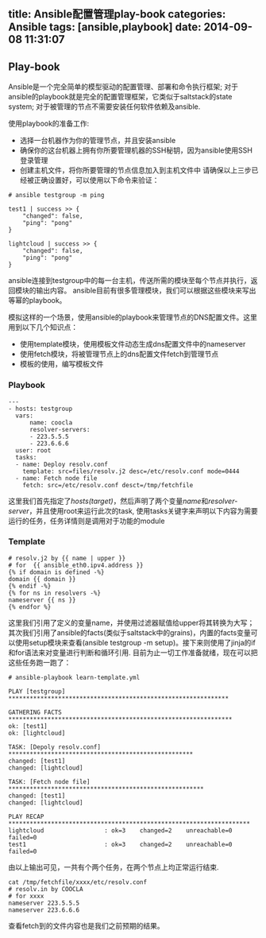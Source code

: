 title: Ansible配置管理play-book
categories: Ansible
tags: [ansible,playbook]
date: 2014-09-08 11:31:07
---
## Play-book
Ansible是一个完全简单的模型驱动的配置管理、部署和命令执行框架;
对于ansible的playbook就是完全的配置管理框架，它类似于saltstack的state system;
对于被管理的节点不需要安装任何软件依赖及ansible.

使用playbook的准备工作:
* 选择一台机器作为你的管理节点，并且安装ansible
* 确保你的这台机器上拥有你所要管理机器的SSH秘钥，因为ansible使用SSH登录管理
* 创建主机文件，将你所要管理的节点信息加入到主机文件中
请确保以上三步已经被正确设置好，可以使用以下命令来验证：
```
# ansible testgroup -m ping
```
```
test1 | success >> {
    "changed": false,
    "ping": "pong"
}

lightcloud | success >> {
    "changed": false,
    "ping": "pong"
}
```
ansible连接到testgroup中的每一台主机，传送所需的模块至每个节点并执行，返回模块的输出内容。
ansible目前有很多管理模块，我们可以根据这些模块来写出等幂的playbook。

模拟这样的一个场景，使用ansible的playbook来管理节点的DNS配置文件。这里用到以下几个知识点：
* 使用template模块，使用模板文件动态生成dns配置文件中的nameserver
* 使用fetch模块，将被管理节点上的dns配置文件fetch到管理节点
* 模板的使用，编写模板文件
### Playbook
```
---
- hosts: testgroup
  vars:
      name: coocla
      resolver-servers:
      - 223.5.5.5
      - 223.6.6.6
  user: root
  tasks:
  - name: Deploy resolv.conf
    template: src=files/resolv.j2 desc=/etc/resolv.conf mode=0444
  - name: Fetch node file
    fetch: src=/etc/resolv.conf desct=/tmp/fetchfile
```
这里我们首先指定了*hosts(target)*，然后声明了两个变量*name*和*resolver-server*，并且使用root来运行此次的task, 使用tasks关键字来声明以下内容为需要运行的任务，任务详情则是调用对于功能的module
### Template
```
# resolv.j2 by {{ name | upper }}
# for  {{ ansible_eth0.ipv4.address }}
{% if domain is defined -%}
domain {{ domain }}
{% endif -%}
{% for ns in resolvers -%}
nameserver {{ ns }}
{% endfor %}
```
这里我们引用了定义的变量name，并使用过滤器赋值给upper将其转换为大写；其次我们引用了ansible的facts(类似于saltstack中的grains)，内置的facts变量可以使用setup模块来查看(ansible testgroup -m setup)。接下来则使用了jinja的if和for语法来对变量进行判断和循环引用.
目前为止一切工作准备就绪，现在可以把这些任务跑一跑了：
```
# ansible-playbook learn-template.yml
```
```
PLAY [testgroup] **************************************************************

GATHERING FACTS ***************************************************************
ok: [test1]
ok: [lightcloud]

TASK: [Depoly resolv.conf] ****************************************************
changed: [test1]
changed: [lightcloud]

TASK: [Fetch node file] *******************************************************
changed: [test1]
changed: [lightcloud]

PLAY RECAP ********************************************************************
lightcloud                 : ok=3    changed=2    unreachable=0    failed=0
test1                      : ok=3    changed=2    unreachable=0    failed=0
```
由以上输出可见，一共有个两个任务，在两个节点上均正常运行结束.
```
cat /tmp/fetchfile/xxxx/etc/resolv.conf
# resolv.in by COOCLA
# for xxxx
nameserver 223.5.5.5
nameserver 223.6.6.6
```

查看fetch到的文件内容也是我们之前预期的结果。
